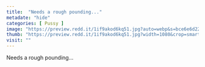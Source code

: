 ```yaml
---
title:  "Needs a rough pounding..."
metadate: "hide"
categories: [ Pussy ]
image: "https://preview.redd.it/1if9akod6kq51.jpg?auto=webp&s=bce6e6d223911137f47805822451dd6d5ae70277"
thumb: "https://preview.redd.it/1if9akod6kq51.jpg?width=1080&crop=smart&auto=webp&s=1471e2e707451186955de4fd34234eedf86e238f"
visit: ""
---
```

Needs a rough pounding...
